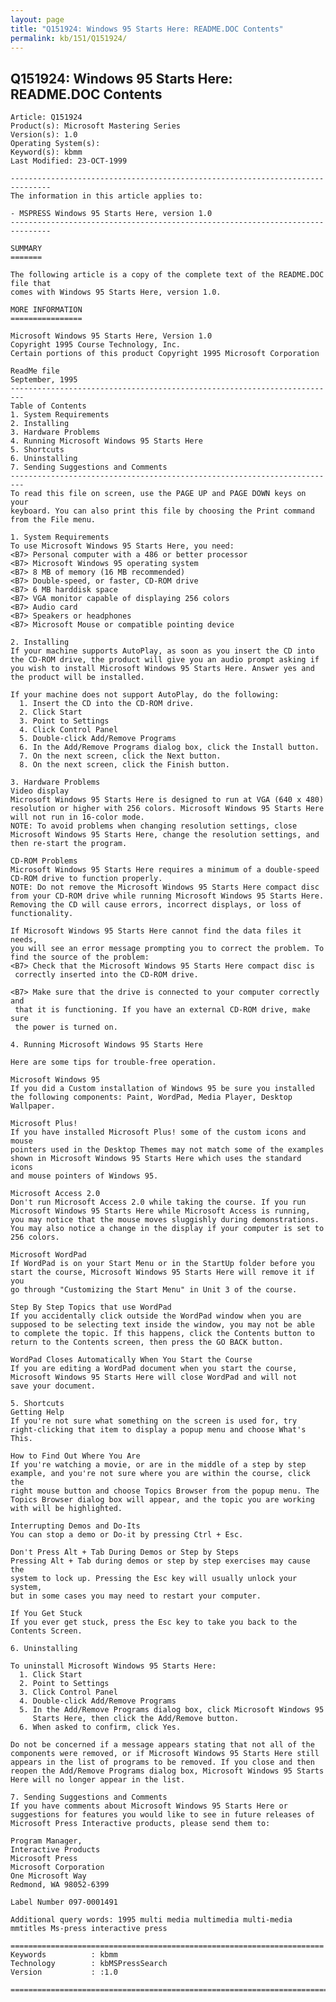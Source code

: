 ```yaml
---
layout: page
title: "Q151924: Windows 95 Starts Here: README.DOC Contents"
permalink: kb/151/Q151924/
---
```


## Q151924: Windows 95 Starts Here: README.DOC Contents

	Article: Q151924
	Product(s): Microsoft Mastering Series
	Version(s): 1.0
	Operating System(s): 
	Keyword(s): kbmm
	Last Modified: 23-OCT-1999
	
	-------------------------------------------------------------------------------
	The information in this article applies to:
	
	- MSPRESS Windows 95 Starts Here, version 1.0 
	-------------------------------------------------------------------------------
	
	SUMMARY
	=======
	
	The following article is a copy of the complete text of the README.DOC file that
	comes with Windows 95 Starts Here, version 1.0.
	
	MORE INFORMATION
	================
	
	Microsoft Windows 95 Starts Here, Version 1.0
	Copyright 1995 Course Technology, Inc.
	Certain portions of this product Copyright 1995 Microsoft Corporation
	
	ReadMe file
	September, 1995
	-------------------------------------------------------------------------
	Table of Contents
	1. System Requirements
	2. Installing
	3. Hardware Problems
	4. Running Microsoft Windows 95 Starts Here
	5. Shortcuts
	6. Uninstalling
	7. Sending Suggestions and Comments
	-------------------------------------------------------------------------
	To read this file on screen, use the PAGE UP and PAGE DOWN keys on your
	keyboard. You can also print this file by choosing the Print command
	from the File menu.
	
	1. System Requirements
	To use Microsoft Windows 95 Starts Here, you need:
	<B7> Personal computer with a 486 or better processor
	<B7> Microsoft Windows 95 operating system
	<B7> 8 MB of memory (16 MB recommended)
	<B7> Double-speed, or faster, CD-ROM drive
	<B7> 6 MB harddisk space
	<B7> VGA monitor capable of displaying 256 colors
	<B7> Audio card
	<B7> Speakers or headphones
	<B7> Microsoft Mouse or compatible pointing device
	
	2. Installing
	If your machine supports AutoPlay, as soon as you insert the CD into
	the CD-ROM drive, the product will give you an audio prompt asking if
	you wish to install Microsoft Windows 95 Starts Here. Answer yes and
	the product will be installed.
	
	If your machine does not support AutoPlay, do the following:
	  1. Insert the CD into the CD-ROM drive.
	  2. Click Start
	  3. Point to Settings
	  4. Click Control Panel
	  5. Double-click Add/Remove Programs
	  6. In the Add/Remove Programs dialog box, click the Install button.
	  7. On the next screen, click the Next button.
	  8. On the next screen, click the Finish button.
	
	3. Hardware Problems
	Video display
	Microsoft Windows 95 Starts Here is designed to run at VGA (640 x 480)
	resolution or higher with 256 colors. Microsoft Windows 95 Starts Here
	will not run in 16-color mode.
	NOTE: To avoid problems when changing resolution settings, close
	Microsoft Windows 95 Starts Here, change the resolution settings, and
	then re-start the program.
	
	CD-ROM Problems
	Microsoft Windows 95 Starts Here requires a minimum of a double-speed
	CD-ROM drive to function properly.
	NOTE: Do not remove the Microsoft Windows 95 Starts Here compact disc
	from your CD-ROM drive while running Microsoft Windows 95 Starts Here.
	Removing the CD will cause errors, incorrect displays, or loss of
	functionality.
	
	If Microsoft Windows 95 Starts Here cannot find the data files it needs,
	you will see an error message prompting you to correct the problem. To
	find the source of the problem:
	<B7> Check that the Microsoft Windows 95 Starts Here compact disc is
	 correctly inserted into the CD-ROM drive.
	
	<B7> Make sure that the drive is connected to your computer correctly and
	 that it is functioning. If you have an external CD-ROM drive, make sure
	 the power is turned on.
	
	4. Running Microsoft Windows 95 Starts Here
	
	Here are some tips for trouble-free operation.
	
	Microsoft Windows 95
	If you did a Custom installation of Windows 95 be sure you installed
	the following components: Paint, WordPad, Media Player, Desktop
	Wallpaper.
	
	Microsoft Plus!
	If you have installed Microsoft Plus! some of the custom icons and mouse
	pointers used in the Desktop Themes may not match some of the examples
	shown in Microsoft Windows 95 Starts Here which uses the standard icons
	and mouse pointers of Windows 95.
	
	Microsoft Access 2.0
	Don't run Microsoft Access 2.0 while taking the course. If you run
	Microsoft Windows 95 Starts Here while Microsoft Access is running,
	you may notice that the mouse moves sluggishly during demonstrations.
	You may also notice a change in the display if your computer is set to
	256 colors.
	
	Microsoft WordPad
	If WordPad is on your Start Menu or in the StartUp folder before you
	start the course, Microsoft Windows 95 Starts Here will remove it if you
	go through "Customizing the Start Menu" in Unit 3 of the course.
	
	Step By Step Topics that use WordPad
	If you accidentally click outside the WordPad window when you are
	supposed to be selecting text inside the window, you may not be able
	to complete the topic. If this happens, click the Contents button to
	return to the Contents screen, then press the GO BACK button.
	
	WordPad Closes Automatically When You Start the Course
	If you are editing a WordPad document when you start the course,
	Microsoft Windows 95 Starts Here will close WordPad and will not
	save your document.
	
	5. Shortcuts
	Getting Help
	If you're not sure what something on the screen is used for, try
	right-clicking that item to display a popup menu and choose What's This.
	
	How to Find Out Where You Are
	If you're watching a movie, or are in the middle of a step by step
	example, and you're not sure where you are within the course, click the
	right mouse button and choose Topics Browser from the popup menu. The
	Topics Browser dialog box will appear, and the topic you are working
	with will be highlighted.
	
	Interrupting Demos and Do-Its
	You can stop a demo or Do-it by pressing Ctrl + Esc.
	
	Don't Press Alt + Tab During Demos or Step by Steps
	Pressing Alt + Tab during demos or step by step exercises may cause the
	system to lock up. Pressing the Esc key will usually unlock your system,
	but in some cases you may need to restart your computer.
	
	If You Get Stuck
	If you ever get stuck, press the Esc key to take you back to the
	Contents Screen.
	
	6. Uninstalling
	
	To uninstall Microsoft Windows 95 Starts Here:
	  1. Click Start
	  2. Point to Settings
	  3. Click Control Panel
	  4. Double-click Add/Remove Programs
	  5. In the Add/Remove Programs dialog box, click Microsoft Windows 95
	     Starts Here, then click the Add/Remove button.
	  6. When asked to confirm, click Yes.
	
	Do not be concerned if a message appears stating that not all of the
	components were removed, or if Microsoft Windows 95 Starts Here still
	appears in the list of programs to be removed. If you close and then
	reopen the Add/Remove Programs dialog box, Microsoft Windows 95 Starts
	Here will no longer appear in the list.
	
	7. Sending Suggestions and Comments
	If you have comments about Microsoft Windows 95 Starts Here or
	suggestions for features you would like to see in future releases of
	Microsoft Press Interactive products, please send them to:
	
	Program Manager,
	Interactive Products
	Microsoft Press
	Microsoft Corporation
	One Microsoft Way
	Redmond, WA 98052-6399
	
	Label Number 097-0001491
	
	Additional query words: 1995 multi media multimedia multi-media mmtitles Ms-press interactive press
	
	======================================================================
	Keywords          : kbmm 
	Technology        : kbMSPressSearch
	Version           : :1.0
	
	=============================================================================
	

